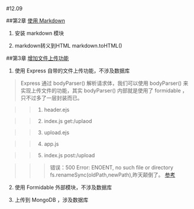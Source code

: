 #12.09

##第2章 [使用 Markdown](https://github.com/nswbmw/N-blog/wiki/%E7%AC%AC2%E7%AB%A0--%E4%BD%BF%E7%94%A8-Markdown)

1.  安装 markdown 模块

2. markdown转义到HTML markdown.toHTML()

##第3章 [增加文件上传功能](https://github.com/nswbmw/N-blog/wiki/%E7%AC%AC3%E7%AB%A0-%E5%A2%9E%E5%8A%A0%E6%96%87%E4%BB%B6%E4%B8%8A%E4%BC%A0%E5%8A%9F%E8%83%BD)

1. 使用 Express 自带的文件上传功能，不涉及数据库

>Express 通过 bodyParser() 解析请求体，我们可以使用 bodyParser() 来实现上传文件的功能，其实 bodyParser() 内部就是使用了 formidable ，只不过多了一层封装而已。

>>1. header.ejs

>>2. index.js get:/uplaod

>>3. upload.ejs

>>4. app.js 

>>5. index.js post:/upload

>>>	错误：500 Error: ENOENT, no such file or directory   
	fs.renameSync(oldPath,newPath),昨天颠倒了。
[参考](http://nodeapi.ucdok.com/api/fs.html#fs_fs_renamesync_oldpath_newpath_3) 

2. 使用 Formidable 外部模块，不涉及数据库

3. 上传到 MongoDB ，涉及数据库
